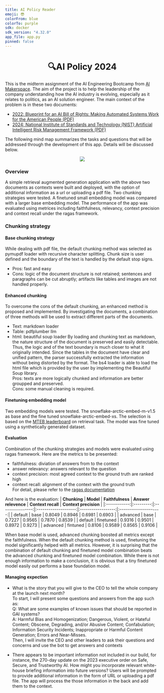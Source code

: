 ```yaml
---
title: AI Policy Reader
emoji: 😎
colorFrom: blue
colorTo: purple
sdk: docker
sdk_version: "4.32.0"
app_file: app.py
pinned: false
---
```


## <h1 align="center" id="heading">🔍AI Policy 2024</h1>

This is the midterm assignment of the AI Engineering Bootcamp from [AI Makerspace](https://aimakerspace.io/). The aim of the project is to help the leadership of the company understanding how the AI industry is evolving, especially as it relates to politics, as an AI solution engineer. The main context of the problem is in these two documents:
- [2022: Blueprint for an AI Bill of Rights: Making Automated Systems Work for the American People (PDF)](https://www.whitehouse.gov/wp-content/uploads/2022/10/Blueprint-for-an-AI-Bill-of-Rights.pdf)
- [2024: National Institute of Standards and Technology (NIST) Artificial Intelligent Risk Management Framework (PDF)](https://nvlpubs.nist.gov/nistpubs/ai/NIST.AI.600-1.pdf)

The following mind map summarizes the tasks and questions that will be addressed through the development of this app. Details will be discussed below.
<p align = "center" draggable=”false” ><img src="https://github.com/Zhiji022/ai-policy-read/blob/main/images/mindmap.png"
     width="auto"
     height="auto"/>
</p>

### Overview
A simple retrieval augmented generation application with the above two documents as contexts were built and deployed, with the option of additional information as a url or uploading a pdf file. Two chunking strategies were tested. A finetuned small embedding model was compared with a larger base embedding model. The performance of the app was evaluated using metrices including faithfulness, relevancy, context precision and context recall under the ragas framework.

### Chunking strategy

#### Base chunking strategy
While dealing with pdf file, the default chunking method was selected as pymupdf loader with recursive character splitting. Chunk size is user defined and the boundary of the text is handled by the default stop signs. 
- Pros: fast and easy
- Cons: logic of the document structure is not retained; sentences and paragraphs can be cut abruptly; artifacts like tables and images are not handled properly.

#### Enhanced chunking
To overcome the cons of the default chunking, an enhanced method is proposed and implemented. By investigating the documents, a combination of three methods will be used to extract different parts of the documents.
- Text: markdown loader
- Table: pdfplumber llm 
- html: beautiful soup loader
By loading and chunking text as markdown, the nature structure of the document is preserved and easily detectable. Thus, the logic and of the text boundary is much closer to what it originally intended. Since the tables in the document have clear and unified pattern, the parser successfully extracted the information without being distorted by the format. The bs4 loader is able to load the html file which is provided by the user by implementing the Beautiful Soup library.  
Pros: texts are more logically chunked and information are better groupped and preserved.  
Cons: some manual cleaning is required.  

#### Finetuning embedding model
Two embedding models were tested. The snowflake-arctic-embed-m-v1.5 as base and the fine tuned snowflake-arctic-embed-xs. The selection is based on the [MTEB leaderboard](https://huggingface.co/spaces/mteb/leaderboard) on retrieval task. The model was fine tuned using a synthetically generated dataset.

#### Evaluation
Combination of the chunking strategies and models were evaluated using ragas framework. Here are the metrics to be presented:
- faithfulness: diviation of answers from to the context
- answer relevancy: answers relevant to the question
- context precision: most agreed context to the ground truth are ranked high
- context recall: alignment of the context with the ground truth  
For detail, please refer to the [ragas documentation](https://docs.ragas.io/en/stable/concepts/metrics/index.html)

And here is the evaluation:
| **Chunking** | **Model** | **Faithfulness** | **Answer relevence** | **Context recall** | **Context precision** | 
|:------------:|:---------:|:----------------:|:--------------------:|:------------------:|:---------------------:|
| default      | base      | 0.8049           | 0.8946               | 0.6981             | 0.6903                |
| advanced     | base      | 0.7227           | 0.9565               | 0.7870             | 0.8539                |
| default      | finetuned | 0.9316           | 0.9501               | 0.8972             | 0.9273                |
| advanced     | fintuned  | 0.8106           | 0.9589               | 0.8565             | 0.9106                |

When base model is used, advanced chunking boosted all metrics except the faithfulness. When the default chunking method is used, finetuning the model significantly helped with all metrics. However, it is surprising that the combination of default chunking and finetuned model combination beats the advanced chunking and finetuned model combination. While there is not enough information to make a conclusion, it is obvious that a tiny finetuned model easily out performs a base foundation model. 

#### Managing expection
- What is the story that you will give to the CEO to tell the whole company at the launch next month?  
To start, I will present some questions and answers from the app such as:  
Q: What are some examples of known issues that should be reported in GAI systems?  
A: Harmful Bias and Homogenization; Dangerous, Violent, or Hateful Content; Obscene, Degrading, and/or Abusive Content; Confabulation; Information Security Incidents; Inappropriate or Harmful Content Generation; Errors and Near-Misses.  
Then, I will invite the CEO and other leaders to ask their questions and concerns and use the bot to get answers and contexts

- There appears to be important information not included in our build, for instance, the 270-day update on the 2023 executive order on Safe, Secure, and Trustworthy AI.  How might you incorporate relevant white-house briefing information into future versions? 
Users will be prompted to provide additional information in the form of URL or uploading a pdf file. The app will process the those information in the back and add them to the context.
